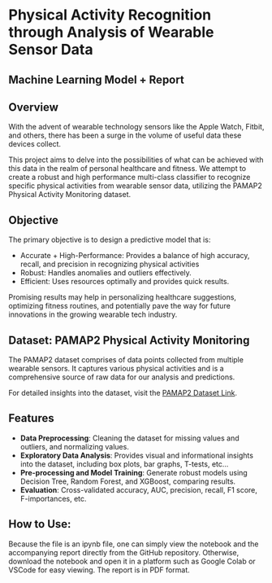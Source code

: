 # Physical Activity Recognition through Analysis of Wearable Sensor Data
## Machine Learning Model + Report

## Overview
With the advent of wearable technology sensors like the Apple Watch, Fitbit, and others, there has been a surge in the volume of useful data these devices collect.

This project aims to delve into the possibilities of what can be achieved with this data in the realm of personal healthcare and fitness. 
We attempt to create a robust and high performance multi-class classifier to recognize specific physical activities from wearable sensor data, utilizing the PAMAP2 Physical Activity Monitoring dataset.

## Objective
The primary objective is to design a predictive model that is:
- Accurate + High-Performance: Provides a balance of high accuracy, recall, and precision in recognizing physical activities
- Robust: Handles anomalies and outliers effectively.
- Efficient: Uses resources optimally and provides quick results.

Promising results may help in personalizing healthcare suggestions, optimizing fitness routines, and potentially pave the way for future innovations in the growing wearable tech industry.

## Dataset: PAMAP2 Physical Activity Monitoring
The PAMAP2 dataset comprises of data points collected from multiple wearable sensors. It captures various physical activities and is a comprehensive source of raw data for our analysis and predictions.

For detailed insights into the dataset, visit the [PAMAP2 Dataset Link](https://archive.ics.uci.edu/dataset/231/pamap2+physical+activity+monitoring).

## Features
- **Data Preprocessing**: Cleaning the dataset for missing values and outliers, and normalizing values.
- **Exploratory Data Analysis**: Provides visual and informational insights into the dataset, including box plots, bar graphs, T-tests, etc...
- **Pre-processing and Model Training**: Generate robust models using Decision Tree, Random Forest, and XGBoost, comparing results.
- **Evaluation**: Cross-validated accuracy, AUC, precision, recall, F1 score, F-importances, etc.

## How to Use:
Because the file is an ipynb file, one can simply view the notebook and the accompanying report directly from the GitHub repository.
Otherwise, download the notebook and open it in a platform such as Google Colab or VSCode for easy viewing.
The report is in PDF format.
